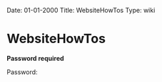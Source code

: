 Date: 01-01-2000
Title: WebsiteHowTos
Type: wiki


WebsiteHowTos 
=============





**Password required**

Password:







